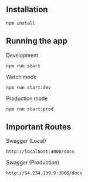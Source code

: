 ## Installation
```
npm install
```

## Running the app

Development
```
npm run start
```

Watch mode
```
npm run start:dev
``` 

Production mode
```
npm run start:prod
```

## Important Routes

Swagger (Local)
```
http://localhost:4000/docs
```

Swagger (Production)
```
http://54.234.139.9:3000/docs
```
